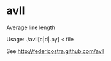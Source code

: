 avll
====

Average line length

Usage:
	./avll[c|d|.py] < file

See http://federicostra.github.com/avll
